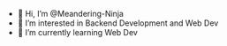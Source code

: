 - 👋 Hi, I’m @Meandering-Ninja
- 👀 I’m interested in Backend Development and Web Dev
- 🌱 I’m currently learning Web Dev

<!---
Meandering-Ninja/Meandering-Ninja is a ✨ special ✨ repository because its `README.md` (this file) appears on your GitHub profile.
You can click the Preview link to take a look at your changes.
--->
